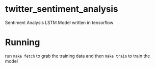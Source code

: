# twitter_sentiment_analysis
Sentiment Analysis LSTM Model written in tensorflow

# Running
run ```make fetch``` to grab the training data
and then ```make train``` to train the model
